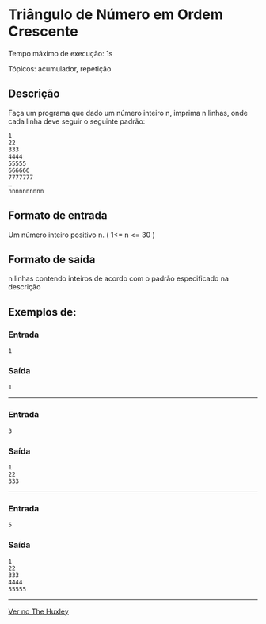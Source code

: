 # Triângulo de Número em Ordem Crescente

Tempo máximo de execução: 1s

Tópicos: acumulador, repetição

## Descrição

Faça um programa que dado um número inteiro n, imprima n linhas, onde cada linha deve seguir o seguinte padrão:

    1
    22
    333
    4444
    55555
    666666
    7777777
    …
    nnnnnnnnnn

## Formato de entrada

Um número inteiro positivo n. ( 1<= n <= 30 )

## Formato de saída

n linhas contendo inteiros de acordo com o padrão especificado na descrição

## Exemplos de:

### Entrada

    1

### Saída

    1
__________________________________________

### Entrada

    3

### Saída

    1
    22
    333
__________________________________________

### Entrada

    5

### Saída

    1
    22
    333
    4444
    55555
__________________________________________

[Ver no The Huxley](https://thehuxley.com/problem/802?quizId=7901)